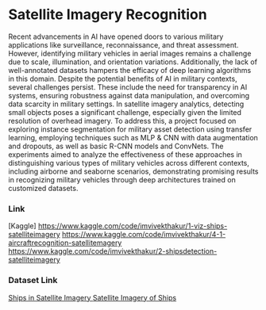# Satellite Imagery Recognition


Recent advancements in AI have opened doors to various military applications like surveillance,
reconnaissance, and threat assessment. However, identifying military vehicles in aerial images
remains a challenge due to scale, illumination, and orientation variations. Additionally, the lack of
well-annotated datasets hampers the efficacy of deep learning algorithms in this domain. Despite
the potential benefits of AI in military contexts, several challenges persist. These include the need
for transparency in AI systems, ensuring robustness against data manipulation, and overcoming
data scarcity in military settings. In satellite imagery analytics, detecting small objects poses a
significant challenge, especially given the limited resolution of overhead imagery. To address this,
a project focused on exploring instance segmentation for military asset detection using transfer
learning, employing techniques such as MLP & CNN with data augmentation and dropouts, as
well as basic R-CNN models and ConvNets. The experiments aimed to analyze the effectiveness
of these approaches in distinguishing various types of military vehicles across different contexts,
including airborne and seaborne scenarios, demonstrating promising results in recognizing military
vehicles through deep architectures trained on customized datasets.

### Link

[Kaggle]
https://www.kaggle.com/code/imvivekthakur/1-viz-ships-satelliteimagery
https://www.kaggle.com/code/imvivekthakur/4-1-aircraftrecognition-satellitemagery
https://www.kaggle.com/code/imvivekthakur/2-shipsdetection-satelliteimagery

### Dataset Link
[Ships in Satellite Imagery
]([https://www.kaggle.com/code/harshranjan01/military-vechicle-detection-system-001](https://www.kaggle.com/datasets/rhammell/ships-in-satellite-imagery))
[Satellite Imagery of Ships](https://www.kaggle.com/datasets/apollo2506/satellite-imagery-of-ships)
